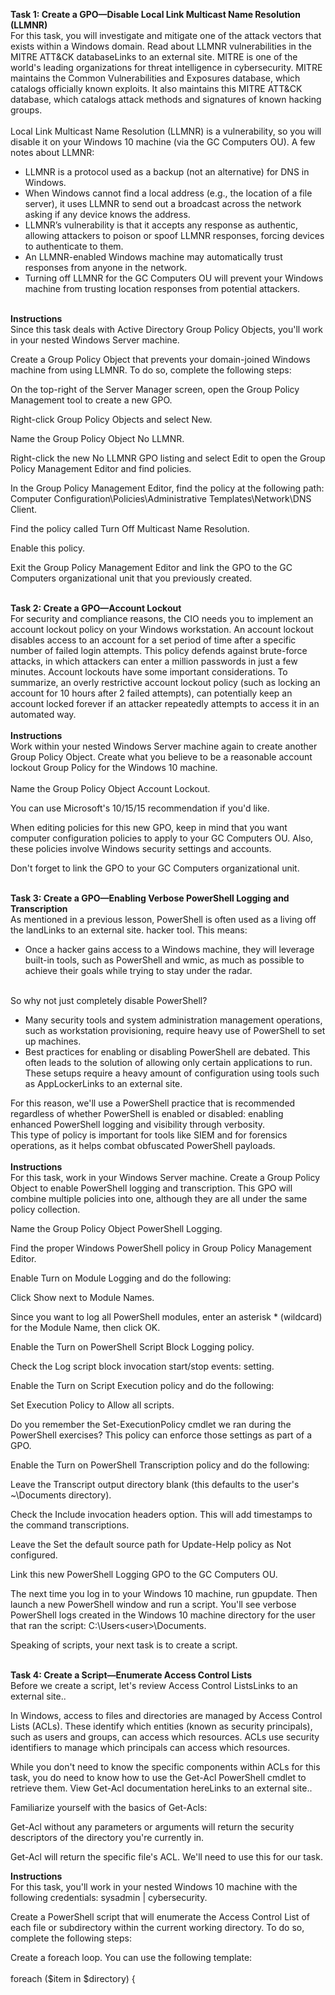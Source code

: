 <b>Task 1: Create a GPO—Disable Local Link Multicast Name Resolution (LLMNR)</b>
<br>
For this task, you will investigate and mitigate one of the attack vectors that exists within a Windows domain.
Read about LLMNR vulnerabilities in the MITRE ATT&CK databaseLinks to an external site.
MITRE is one of the world's leading organizations for threat intelligence in cybersecurity.
MITRE maintains the Common Vulnerabilities and Exposures database, which catalogs officially known exploits.
It also maintains this MITRE ATT&CK database, which catalogs attack methods and signatures of known hacking groups.
<br>
<br>
Local Link Multicast Name Resolution (LLMNR) is a vulnerability, so you will disable it on your Windows 10 machine (via the GC Computers OU).
A few notes about LLMNR:
  <ul>
  <li>LLMNR is a protocol used as a backup (not an alternative) for DNS in Windows.</li>
  <li>When Windows cannot find a local address (e.g., the location of a file server), it uses LLMNR to send out a broadcast across the network asking if any device knows the address.</li>
  <li>LLMNR’s vulnerability is that it accepts any response as authentic, allowing attackers to poison or spoof LLMNR responses, forcing devices to authenticate to them.</li>
  <li>An LLMNR-enabled Windows machine may automatically trust responses from anyone in the network.</li>
  <li>Turning off LLMNR for the GC Computers OU will prevent your Windows machine from trusting location responses from potential attackers.</li></ul>
<br>
<b>Instructions</b>
<br>
Since this task deals with Active Directory Group Policy Objects, you'll work in your nested Windows Server machine.

Create a Group Policy Object that prevents your domain-joined Windows machine from using LLMNR. To do so, complete the following steps:

On the top-right of the Server Manager screen, open the Group Policy Management tool to create a new GPO.

Right-click Group Policy Objects and select New.

Name the Group Policy Object No LLMNR.

Right-click the new No LLMNR GPO listing and select Edit to open the Group Policy Management Editor and find policies.

In the Group Policy Management Editor, find the policy at the following path: Computer Configuration\Policies\Administrative Templates\Network\DNS Client.

Find the policy called Turn Off Multicast Name Resolution.

Enable this policy.

Exit the Group Policy Management Editor and link the GPO to the GC Computers organizational unit that you previously created.

<br>
<b>Task 2: Create a GPO—Account Lockout</b>
<br>
For security and compliance reasons, the CIO needs you to implement an account lockout policy on your Windows workstation. An account lockout disables access to an account for a set period of time after a specific number of failed login attempts. This policy defends against brute-force attacks, in which attackers can enter a million passwords in just a few minutes.
Account lockouts have some important considerations.
To summarize, an overly restrictive account lockout policy (such as locking an account for 10 hours after 2 failed attempts), can potentially keep an account locked forever if an attacker repeatedly attempts to access it in an automated way.
<br>
<br>
<b>Instructions</b>
<br>
Work within your nested Windows Server machine again to create another Group Policy Object. Create what you believe to be a reasonable account lockout Group Policy for the Windows 10 machine.
<br>
<br>
Name the Group Policy Object Account Lockout.

You can use Microsoft's 10/15/15 recommendation if you'd like.

When editing policies for this new GPO, keep in mind that you want computer configuration policies to apply to your GC Computers OU. Also, these policies involve Windows security settings and accounts.

Don't forget to link the GPO to your GC Computers organizational unit.

<br>
<b>Task 3: Create a GPO—Enabling Verbose PowerShell Logging and Transcription</b>
<br>
As mentioned in a previous lesson, PowerShell is often used as a living off the landLinks to an external site. hacker tool. This means:
  <ul>
  <li>Once a hacker gains access to a Windows machine, they will leverage built-in tools, such as PowerShell and wmic, as much as possible to achieve their goals while trying to stay under the radar.</li>
  </ul>
<br>
So why not just completely disable PowerShell?
<ul>
  <li>Many security tools and system administration management operations, such as workstation provisioning, require heavy use of PowerShell to set up machines.</li>
  <li>Best practices for enabling or disabling PowerShell are debated. This often leads to the solution of allowing only certain applications to run. These setups require a heavy amount of configuration using tools such as AppLockerLinks to an external site.</li></ul>
For this reason, we'll use a PowerShell practice that is recommended regardless of whether PowerShell is enabled or disabled: enabling enhanced PowerShell logging and visibility through verbosity.</li>
<br>
This type of policy is important for tools like SIEM and for forensics operations, as it helps combat obfuscated PowerShell payloads.
<br>
<br>
<b>Instructions</b>
<br>
For this task, work in your Windows Server machine. Create a Group Policy Object to enable PowerShell logging and transcription. This GPO will combine multiple policies into one, although they are all under the same policy collection.

Name the Group Policy Object PowerShell Logging.

Find the proper Windows PowerShell policy in Group Policy Management Editor.

Enable Turn on Module Logging and do the following:

Click Show next to Module Names.

Since you want to log all PowerShell modules, enter an asterisk * (wildcard) for the Module Name, then click OK.

Enable the Turn on PowerShell Script Block Logging policy.

Check the Log script block invocation start/stop events: setting.

Enable the Turn on Script Execution policy and do the following:

Set Execution Policy to Allow all scripts.

Do you remember the Set-ExecutionPolicy cmdlet we ran during the PowerShell exercises? This policy can enforce those settings as part of a GPO.

Enable the Turn on PowerShell Transcription policy and do the following:

Leave the Transcript output directory blank (this defaults to the user's ~\Documents directory).

Check the Include invocation headers option. This will add timestamps to the command transcriptions.

Leave the Set the default source path for Update-Help policy as Not configured.

Link this new PowerShell Logging GPO to the GC Computers OU.

The next time you log in to your Windows 10 machine, run gpupdate. Then launch a new PowerShell window and run a script. You'll see verbose PowerShell logs created in the Windows 10 machine directory for the user that ran the script: C:\Users&lt;user&gt;\Documents.

Speaking of scripts, your next task is to create a script.

<br>
<b>Task 4: Create a Script—Enumerate Access Control Lists</b>
<br>
Before we create a script, let's review Access Control ListsLinks to an external site..

In Windows, access to files and directories are managed by Access Control Lists (ACLs). These identify which entities (known as security principals), such as users and groups, can access which resources. ACLs use security identifiers to manage which principals can access which resources.

While you don't need to know the specific components within ACLs for this task, you do need to know how to use the Get-Acl PowerShell cmdlet to retrieve them. View Get-Acl documentation hereLinks to an external site..

Familiarize yourself with the basics of Get-Acls:

Get-Acl without any parameters or arguments will return the security descriptors of the directory you're currently in.

Get-Acl <filename> will return the specific file's ACL. We'll need to use this for our task.

<b>Instructions</b>
<br>
For this task, you'll work in your nested Windows 10 machine with the following credentials: sysadmin | cybersecurity.

Create a PowerShell script that will enumerate the Access Control List of each file or subdirectory within the current working directory. To do so, complete the following steps:

Create a foreach loop. You can use the following template:
<br>
<br>
foreach ($item in $directory) {
<br>
&nbsp;&nbsp;    <Script block><br>
&nbsp;}
<br>
<br>
Above the foreach condition, set a variable, $directory, to the contents of the current directory.

Replace the script block placeholder with the command to enumerate the ACL of a file, using the $item variable in place of the file name.

You'll need to use the following cmdlets:

Get-ChildItem (or any alias of Get-ChildItem, such as ls or dir)
Get-Acl
Save this script in C:\Users\sysadmin\Documents as enum_acls.ps1.

Test this script by moving to any directory (cd C:\Windows), and running C:\Users\sysadmin\Documents\enum_acls.ps1 (enter the full path and file name).

You should see the ACL output of each file or subdirectory where you ran the script from.
<br>
<br>
<b>Optional Additional Challenge 5: Verify Your PowerShell Logging GPO</b>
<br>
For this task, test and verify that your PowerShell logging GPO is working properly.
<br>
<br>
<b>Instructions</b>
<br>
Ensure that you're logged in to the Windows 10 machine as sysadmin | cybersecurity.

Run gpupdate in an administrative PowerShell window to pull the latest Active Directory changes.

Close and relaunch PowerShell into an administrative session.

Navigate to a directory that you want to see the ACLs in. You can go to C:\Windows, as you did in Task 4.

Run the enum_acls.ps1 script using the full file path and name, such as the one in Task 4.

Check the C:\Users\sysadmin\Documents for your new logs.

You should see a directory with the current date (for example, 20200908) as the directory name. Your new transcribed PowerShell logs should be inside.
